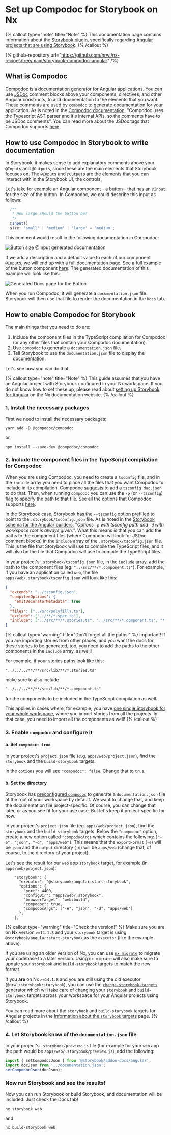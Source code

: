 # Set up Compodoc for Storybook on Nx

{% callout type="note" title="Note" %}
This documentation page contains information about the [Storybook plugin](/packages/storybook), specifically regarding [Angular projects that are using Storybook](/packages/storybook/documents/overview-angular).
{% /callout %}

{% github-repository url="https://github.com/nrwl/nx-recipes/tree/main/storybook-compodoc-angular" /%}

## What is Compodoc

[Compodoc](https://compodoc.app/) is a documentation generator for Angular applications. You can use [JSDoc](https://jsdoc.app/) comment blocks above your components, directives, and other Angular constructs, to add documentation to the elements that you want. These comments are used by `compodoc` to generate documentation for your application. As is noted in the [Compodoc documentation](https://compodoc.app/guides/comments.html), "Compodoc uses the Typescript AST parser and it's internal APIs, so the comments have to be JSDoc comments". You can read more about the JSDoc tags that Compodoc supports [here](https://compodoc.app/guides/jsdoc-tags.html).

## How to use Compodoc in Storybook to write documentation

In Storybook, it makes sense to add explanatory comments above your `@Input`s and `@Output`s, since these are the main elements that Storybook focuses on. The `@Input`s and `@Output`s are the elements that you can interact with in the Storybook UI, the controls.

Let's take for example an Angular component - a button - that has an `@Input` for the size of the button. In Compodoc, we could describe this input as follows:

```ts
  /**
   * How large should the button be?
   */
  @Input()
  size: 'small' | 'medium' | 'large' = 'medium';
```

This comment would result in the following documentation in Compodoc:

![Button size `@Input` generated documentation](/shared/packages/storybook/button-size-input.png)

If we add a description and a default value to each of our component `@Input`s, we will end up with a full documentation page. See a full example of the button component [here](https://github.com/nrwl/nx-recipes/tree/main/storybook-compodoc-angular/apps/web/src/app/butn/butn.component.ts). The generated documentation of this example will look like this:

![Generated Docs page for the Button](/shared/packages/storybook/button-docs.png)

When you run Compodoc, it will generate a `documentation.json` file. Storybook will then use that file to render the documentation in the `Docs` tab.

## How to enable Compodoc for Storybook

The main things that you need to do are:

1. Include the component files in the TypeScript compilation for Compodoc (or any other files that contain your Compodoc documentation).
2. Use `compodoc` to generate a `documentation.json` file.
3. Tell Storybook to use the `documentation.json` file to display the documentation.

Let's see how you can do that.

{% callout type="note" title="Note" %}
This guide assumes that you have an Angular project with Storybook configured in your Nx workspace. If you do not know how to set these up, please read about [setting up Storybook for Angular](/packages/storybook/documents/overview-angular) on the Nx documentation website.
{% /callout %}

### 1. Install the necessary packages

First we need to install the necessary packages:

```shell
yarn add -D @compodoc/compodoc
```

or

```shell
npm install --save-dev @compodoc/compodoc
```

### 2. Include the component files in the TypeScript compilation for Compodoc

When you are using Compodoc, you need to create a `tsconfig` file, and in the `include` array you need to place all the files that you want Compodoc to include in its compilation. Compodoc [suggests](https://compodoc.app/guides/installation.html) to add a `tsconfig.doc.json` to do that. Then, when running `compodoc` you can use the `-p` (or `--tsconfig`) flag to specify the path to that file. See all the options that Compodoc supports [here](https://compodoc.app/guides/options.html).

In the Storybook case, Storybook has the `--tsconfig` option [prefilled](https://github.com/storybookjs/storybook/blob/next/code/frameworks/angular/src/builders/utils/run-compodoc.ts#L23) to point to the `.storybook/tsconfig.json` file. As is noted in the [Storybook schema for the Angular builders](https://github.com/storybookjs/storybook/blob/next/code/frameworks/angular/src/builders/start-storybook/schema.json#L76), "_Options `-p` with tsconfig path and `-d` with workspace root is always given._". What this means is that you can add the paths to the component files (where Compodoc will look for JSDoc comment blocks) in the `include` array of the `.storybook/tsconfig.json` file. This is the file that Storybook will use to compile the TypeScript files, and it will also be the file that Compodoc will use to compile the TypeScript files.

In your project's `.storybook/tsconfig.json` file, in the `include` array, add the path to the component files (eg. `"../src/**/*.component.ts"`). For example, if you have an application called `web`, the file `apps/web/.storybook/tsconfig.json` will look like this:

```json {% fileName="apps/web/.storybook/tsconfig.json" %}
{
  "extends": "../tsconfig.json",
  "compilerOptions": {
    "emitDecoratorMetadata": true
  },
  "files": ["../src/polyfills.ts"],
  "exclude": ["../**/*.spec.ts"],
  "include": ["../src/**/*.stories.ts", "../src/**/*.component.ts", "*.js"]
}
```

{% callout type="warning" title="Don't forget all the paths!" %}
Important! If you are importing stories from other places, and you want the docs for these stories to be generated, too, you need to add the paths to the other components in the `include` array, as well!

For example, if your stories paths look like this:

```
"../../../**/**/src/lib/**/*.stories.ts"
```

make sure to also include

```
"../../../**/**/src/lib/**/*.component.ts"
```

for the components to be included in the TypeScript compilation as well.

This applies in cases where, for example, you have [one single Storybook for your whole workspace](/recipes/storybook/one-storybook-for-all), where you import stories from all the projects. In that case, you need to import all the components as well!
{% /callout %}

### 3. Enable `compodoc` and configure it

#### a. Set `compodoc: true`

In your project's `project.json` file (e.g. `apps/web/project.json`), find the `storybook` and the `build-storybook` targets.

In the `options` you will see `"compodoc": false`. Change that to `true`.

#### b. Set the directory

Storybook has [preconfigured `compodoc`](https://github.com/storybookjs/storybook/blob/next/code/frameworks/angular/src/builders/utils/run-compodoc.ts#L25) to generate a `documentation.json` file at the root of your workspace by default. We want to change that, and keep the documentation file project-specific. Of course, you can change that later, or as you see fit for your use case. But let's keep it project-specific for now.

In your project's `project.json` file (eg. `apps/web/project.json`), find the `storybook` and the `build-storybook` targets. Below the `"compodoc"` option, create a new option called `"compodocArgs` which contains the following: `["-e", "json", "-d", "apps/web"]`. This means that the `exportFormat` (`-e`) will be `json` and the `output` directory (`-d`) will be `apps/web` (change that, of course, to the directory of your project).

Let's see the result for our `web` app `storybook` target, for example (in `apps/web/project.json`):

```jsonc {% fileName="project.json" %}
    "storybook": {
      "executor": "@storybook/angular:start-storybook",
      "options": {
        "port": 4400,
        "configDir": "apps/web/.storybook",
        "browserTarget": "web:build",
        "compodoc": true,
        "compodocArgs": ["-e", "json", "-d", "apps/web"]
      },
    },
```

{% callout type="warning" title="Check the version!" %}
Make sure you are on Nx version `>=14.1.8` and your `storybook` target is using `@storybook/angular:start-storybook` as the `executor` (like the example above).

If you are using an older version of Nx, you can use [`nx migrate`](/packages/nx/documents/migrate) to migrate your codebase to a later version. Using `nx migrate` will also make sure to update your `storybook` and `build-storybook` targets to match the new format.

If you **are** on Nx `>=14.1.8` and you are still using the old executor (`@nrwl/storybook:storybook`), you can use the [`change-storybook-targets` generator](/packages/storybook/generators/change-storybook-targets) which will take care of changing your `storybook` and `build-storybook` targets across your workspace for your Angular projects using Storybook.

You can read more about the `storybook` and `build-storybook` targets for Angular projects in the [Information about the `storybook` targets](/packages/storybook/documents/angular-storybook-targets) page.
{% /callout %}

### 4. Let Storybook know of the `documentation.json` file

In your project's `.storybook/preview.js` file (for example for your `web` app the path would be `apps/web/.storybook/preview.js`), add the following:

```js {% fileName=".storybook/preview.js" %}
import { setCompodocJson } from '@storybook/addon-docs/angular';
import docJson from '../documentation.json';
setCompodocJson(docJson);
```

### Now run Storybook and see the results!

Now you can run Storybook or build Storybook, and documentation will be included. Just check the Docs tab!

```shell
nx storybook web
```

and

```shell
nx build-storybook web
```
